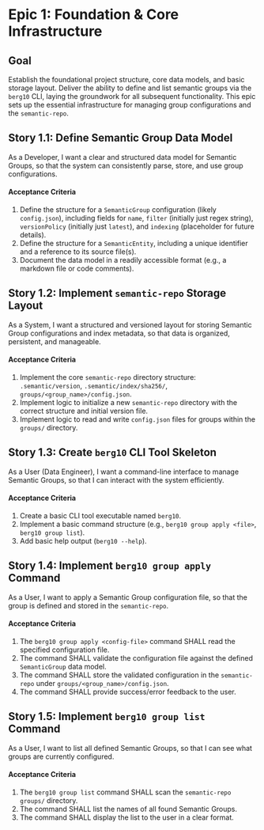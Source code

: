 # Epic 1: Foundation & Core Infrastructure

## Goal

Establish the foundational project structure, core data models, and basic storage layout. Deliver the ability to define and list semantic groups via the `berg10` CLI, laying the groundwork for all subsequent functionality. This epic sets up the essential infrastructure for managing group configurations and the `semantic-repo`.

## Story 1.1: Define Semantic Group Data Model

As a Developer,
I want a clear and structured data model for Semantic Groups,
so that the system can consistently parse, store, and use group configurations.

#### Acceptance Criteria

1.  Define the structure for a `SemanticGroup` configuration (likely `config.json`), including fields for `name`, `filter` (initially just regex string), `versionPolicy` (initially just `latest`), and `indexing` (placeholder for future details).
2.  Define the structure for a `SemanticEntity`, including a unique identifier and a reference to its source file(s).
3.  Document the data model in a readily accessible format (e.g., a markdown file or code comments).

## Story 1.2: Implement `semantic-repo` Storage Layout

As a System,
I want a structured and versioned layout for storing Semantic Group configurations and index metadata,
so that data is organized, persistent, and manageable.

#### Acceptance Criteria

1.  Implement the core `semantic-repo` directory structure: `.semantic/version`, `.semantic/index/sha256/`, `groups/<group_name>/config.json`.
2.  Implement logic to initialize a new `semantic-repo` directory with the correct structure and initial version file.
3.  Implement logic to read and write `config.json` files for groups within the `groups/` directory.

## Story 1.3: Create `berg10` CLI Tool Skeleton

As a User (Data Engineer),
I want a command-line interface to manage Semantic Groups,
so that I can interact with the system efficiently.

#### Acceptance Criteria

1.  Create a basic CLI tool executable named `berg10`.
2.  Implement a basic command structure (e.g., `berg10 group apply <file>`, `berg10 group list`).
3.  Add basic help output (`berg10 --help`).

## Story 1.4: Implement `berg10 group apply` Command

As a User,
I want to apply a Semantic Group configuration file,
so that the group is defined and stored in the `semantic-repo`.

#### Acceptance Criteria

1.  The `berg10 group apply <config-file>` command SHALL read the specified configuration file.
2.  The command SHALL validate the configuration file against the defined `SemanticGroup` data model.
3.  The command SHALL store the validated configuration in the `semantic-repo` under `groups/<group_name>/config.json`.
4.  The command SHALL provide success/error feedback to the user.

## Story 1.5: Implement `berg10 group list` Command

As a User,
I want to list all defined Semantic Groups,
so that I can see what groups are currently configured.

#### Acceptance Criteria

1.  The `berg10 group list` command SHALL scan the `semantic-repo` `groups/` directory.
2.  The command SHALL list the names of all found Semantic Groups.
3.  The command SHALL display the list to the user in a clear format.
